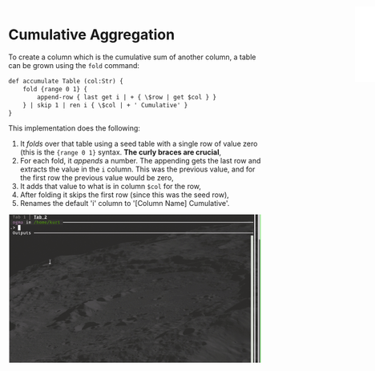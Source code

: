 <iframe src="../.ibox.html?raw=true" style="border:none; position:fixed; width:40px; right:0; z-index=999;"></iframe>

# Cumulative Aggregation

To create a column which is the cumulative sum of another column, a table can be grown using the
`fold` command:

```ogma
def accumulate Table (col:Str) {
    fold {range 0 1} {
        append-row { last get i | + { \$row | get $col } }
    } | skip 1 | ren i { \$col | + ' Cumulative' }
}
```

This implementation does the following:

1. It _folds_ over that table using a seed table with a single row of value zero (this is the
   `{range 0 1}` syntax. **The curly braces are crucial**,
2. For each fold, it _appends_ a number. The appending gets the last row and extracts the value in
   the `i` column. This was the previous value, and for the first row the previous value would be
   zero,
3. It adds that value to what is in column `$col` for the row,
4. After folding it skips the first row (since this was the seed row),
5. Renames the default 'i' column to '[Column Name] Cumulative'.

![](../assets/adv-pat.cum-agg.gif?raw=true)
